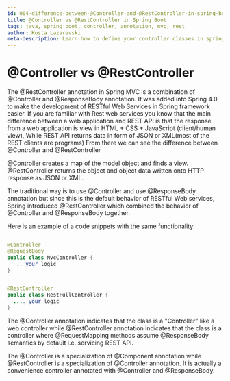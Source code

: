 ```yaml
---
id: 004-difference-between-@Controller-and-@RestController-in-spring-boot.md
title: @Controller vs @RestController in Spring Boot
tags: java, spring boot, controller, annotation, mvc, rest
author: Kosta Lazarevski
meta-description: Learn how to define your controller classes in spring boot mvc
---
```


# @Controller vs @RestController

The @RestController annotation in Spring MVC is a combination of @Controller and @ResponseBody annotation. It was added into Spring 4.0 to make the development of RESTful Web Services in Spring framework easier. If you are familiar with Rest web services you know that the main difference between a web application and REST API is that the response from a web application is view in HTML + CSS + JavaScript (client/human view), 
While REST API returns data in form of JSON or XML(most of the REST clients are programs) From there we can see the difference between @Controller and @RestController

@Controller creates a map of the model object and finds a view. @RestController returns the object and object data written onto HTTP response as JSON or XML.

The traditional way is to use @Controller and use @ResponseBody annotation but since this is the default behavior of RESTful Web services, Spring introduced @RestController which combined the behavior of @Controller and @ResponseBody together.

Here is an example of a code snippets with the same functionality:


```java

@Controller
@RequestBody
public class MvcController { 
   .. your logic
}


@RestController
public class RestFullController { 
  .... your logic
}

```

The @Controller annotation indicates that the class is a "Controller" like a web controller while @RestController annotation indicates that the class is a controller where @RequestMapping methods assume @ResponseBody semantics by default i.e. servicing REST API.

The @Controller is a specialization of @Component annotation while @RestController is a specialization of @Controller annotation. It is actually a convenience controller annotated with @Controller and @ResponseBody. 
